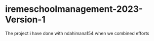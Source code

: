 # iremeschoolmanagement-2023-Version-1
The project i have done with ndahimana154 when we combined efforts
